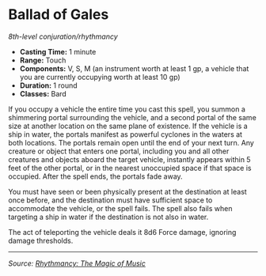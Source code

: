 # Ballad of Gales

_8th-level conjuration/rhythmancy_

- **Casting Time:** 1 minute
- **Range:** Touch
- **Components:** V, S, M (an instrument worth at least 1 gp, a vehicle that you are currently occupying worth at least 10 gp)
- **Duration:** 1 round
- **Classes:** Bard

If you occupy a vehicle the entire time you cast this spell, you summon a shimmering portal surrounding the vehicle, and a second portal of the same size at another location on the same plane of existence. If the vehicle is a ship in water, the portals manifest as powerful cyclones in the waters at both locations. The portals remain open until the end of your next turn. Any creature or object that enters one portal, including you and all other creatures and objects aboard the target vehicle, instantly appears within 5 feet of the other portal, or in the nearest unoccupied space if that space is occupied. After the spell ends, the portals fade away.

You must have seen or been physically present at the destination at least once before, and the destination must have sufficient space to accommodate the vehicle, or the spell fails. The spell also fails when targeting a ship in water if the destination is not also in water.

The act of teleporting the vehicle deals it 8d6 Force damage, ignoring damage thresholds.

---

_Source: [Rhythmancy: The Magic of Music](https://github.com/mpanighetti/dnd5e-rhythmancy)_
